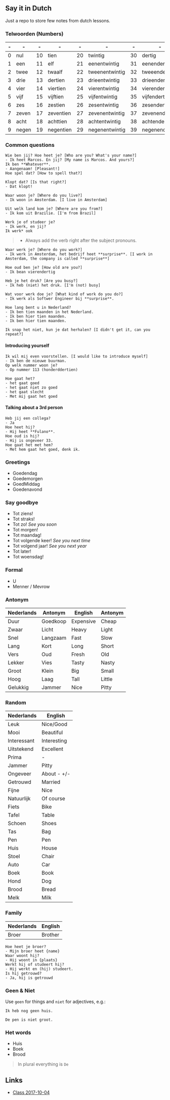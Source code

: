 Say it in Dutch
---
Just a repo to store few notes from dutch lessons.

### Telwoorden (Numbers)
| - | - | - | - | - | - | - | - | - | - | - | - |
|---|---|---|---|---|---|---|---|---|---|---|---|
| 0 |nul  | 10 |tien     | 20 |twintig       | 30 |dertig        | 40 |veertig       | 50   |vijftig             |
| 1 |een  | 11 |elf      | 21 |eenentwintig  | 31 |eenendertig   | 41 |eenenveertig  | 60   |zestig              |
| 2 |twee | 12 |twaalf   | 22 |tweenentwintig| 32 |tweeendertig  | 42 |tweeenveertig | 70   |zeventig            |
| 3 |drie | 13 |dertien  | 23 |drieentwintig | 33 |drieendertig  | 43 |drieenveertig | 80   |tachtig             |
| 4 |vier | 14 |viertien | 24 |vierentwintig | 34 |vierendertig  | 44 |viereenveertig| 90   |negentig            |
| 5 |vijf | 15 |vijftien | 25 |vijfentwintig | 35 |vijfendertig  | 45 |vijfenveertig | 100  |honderd             |
| 6 |zes  | 16 |zestien  | 26 |zesentwintig  | 36 |zesendertig   | 46 |zesenveertig  | 113  |honderddertien      |
| 7 |zeven| 17 |zeventien| 27 |zevenentwintig| 37 |zevenendertirg| 47 |zevenenveertig| 152  |honderdtweeenvijftig|
| 8 |acht | 18 |achttien | 28 |achtentwintig | 38 |achtendertig  | 48 |achtenveertig | 200  |tweehonderd         |
| 9 |negen| 19 |negentien| 29 |negenentwintig| 39 |negenendertig | 49 |negenenveertig| 1000 |duizend             |

### Common questions

```text
Wie ben jij? Hoe heet je? [Who are you? What's your name?]
- Ik heet Marcos. En jij? [My name is Marcos. And yours?]
Ik ben **Whatever**.
- Aangenaam! [Pleasant!]
Hoe spel dat? [How to spell that?]
```

```text
Klopt dat? [Is that right?]
- Dat klopt!
```

```text
Waar woon je? [Where do you live?]
- Ik woon in Amsterdam. [I live in Amsterdam]
```

```text
Uit welk land kom je? [Where are you from?]
- Ik kom uit Brazilie. [I'm from Brazil]
```
```text
Werk je of studeer je?
- Ik werk, en jij?
Ik werk* ook
```
>* Always add the verb right after the subject pronouns.

```text
Waar werk je? [Where do you work?]
- Ik werk in Amsterdam, het bedrijf heet **surprise**. [I work in Amsterdam, the company is called **surprise**]
```

```text
Hoe oud ben je? [How old are you?]
- Ik bean vierendertig
```

```text
Heb je het druk? [Are you busy?]
- Ik heb (niet) het druk. [I'm (not) busy]
```

```text
Wat voor werk doe je? [What kind of work do you do?]
- Ik werk als Softwer Engineer bij **surprise**.
```

```text
Hoe lang bent u in Nederland?
- Ik ben tien maanden in het Nederland.
- Ik ben hier tien maanden.
- Ik ben hier tien maanden.
```

```text
Ik snap het niet, kun je dat herhalen? [I didn't get it, can you repeat?]
```

#### Introducing yourself

```text
Ik wil mij even voorstellen. [I would like to introduce myself]
- Ik ben de nieuwe buurman.
Op welk nummer woon je?
- Op nummer 113 (honderddertien)
```

```text
Hoe gaat het?
- het gaat goed
- het gaat niet zo goed
- het gaat slecht
- Met mij gaat het goed
```

#### Talking about a 3rd person

```text
Heb jij een collega?
- Ja  
Hoe heet hij?  
- Hij heet **Fulano**.  
Hoe oud is hij?  
- Hij is ongeveer 33.  
Hoe gaat het met hem?  
- Met hem gaat het goed, denk ik.  
```

### Greetings

 - Goedendag
 - Goedemorgen
 - GoedMiddag
 - Goedenavond
 
### Say goodbye

 - Tot ziens!
 - Tot straks!
 - Tot zo! _See you soon_
 - Tot morgen!
 - Tot maandag!
 - Tot volgende keer! _See you next time_
 - Tot volgend jaar! _See you next year_
 - Tot later!
 - Tot woensdag!
 
 ### Formal
 
  - U
  - Menner / Mevrow

### Antonym

|Nederlands|Antonym |English  |Antonym|
|----------|--------|---------|-------|
|Duur      |Goedkoop|Expensive|Cheap  |
|Zwaar     |Licht   |Heavy    |Light  |
|Snel      |Langzaam|Fast     |Slow   |
|Lang      |Kort    |Long     |Short  |
|Vers      |Oud     |Fresh    |Old    |
|Lekker    |Vies    |Tasty    |Nasty  |
|Groot     |Klein   |Big      |Small  |
|Hoog      |Laag    |Tall     |Little |
|Gelukkig  |Jammer  |Nice     |Pitty  |
  
### Random  

|Nederlands |English    |
|-----------|-----------|
|Leuk       |Nice/Good  |
|Mooi       |Beautiful  |
|Interessant|Interesting|
|Uitstekend |Excellent  |
|Prima      |     -     |
|Jammer     |Pitty      |
|Ongeveer   |About - +/-|
|Getrouwd   |Married    |
|Fijne      |Nice       |
|Natuurlijk |Of course  |
|Fiets      |Bike       |
|Tafel      |Table      |
|Schoen     |Shoes      |
|Tas        |Bag        |
|Pen        |Pen        |
|Huis       |House      |
|Stoel      |Chair      |
|Auto       |Car        |
|Boek       |Book       |
|Hond       |Dog        |
|Brood      |Bread      |
|Melk       |Milk       |

### Family

|Nederlands|English|
|----------|-------|
|Broer     |Brother|

```text
Hoe heet je broer?
- Mijn broer heet {name}
Waar woont hij?
- Hij woont in {plaats}
Werkt hij of studeert hij?
- Hij werkt en (hij) studeert.
Is hij getrouwd?
- Ja, hij is getrouwd
```


### Geen & Niet

Use `geen` for things and `niet` for adjectives, e.g.:

```text
Ik heb nog geen huis.

De pen is niet groot.
```


### Het words

* Huis
* Boek
* Brood

>In plural everything is `De`

Links
---

 - [Class 2017-10-04](./assets/2017-10-04.png)